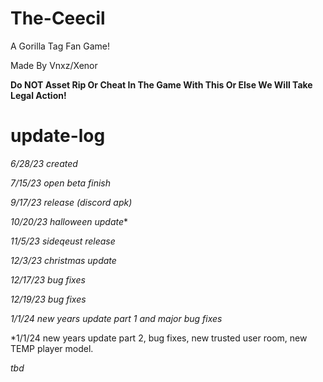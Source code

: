 # The-Ceecil
A Gorilla Tag Fan Game!

Made By Vnxz/Xenor

**Do NOT Asset Rip Or Cheat In The Game With This Or Else We Will Take Legal Action!**


# update-log

*6/28/23 created*

*7/15/23 open beta finish*

*9/17/23 release (discord apk)*

*10/20/23 halloween update**

*11/5/23 sideqeust release*

*12/3/23 christmas update*

*12/17/23 bug fixes*

*12/19/23 bug fixes*

*1/1/24 new years update part 1 and major bug fixes*

*1/1/24 new years update part 2, bug fixes, new trusted user room, new TEMP player model.

*tbd*
